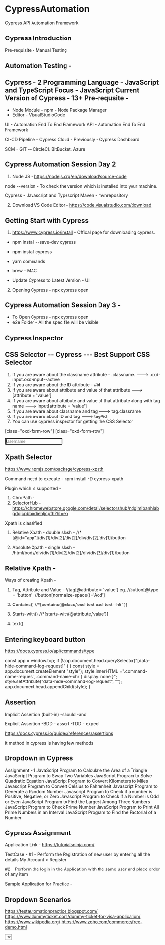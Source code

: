 # CypressAutomation
Cypress API Automation Framework


Cypress Introduction
--------------------

Pre-requisite - Manual Testing

Automation Testing - 
------------------

Cypress - 2 Programming Language - JavaScript and TypeScript
Focus - JavaScript
Current Version of Cypress - 13+
Pre-requsite - 
-------------

- Node Module - npm - Node Package Manager
- Editor - VisualStudioCode

UI - Automation End To End Framework
API - Automation End To End Framework

CI-CD Pipeline - Cypress Cloud - Previously - Cypress Dashboard

SCM - GIT -- CircleCI, BitBucket, Azure


Cypress Automation Session Day 2 
--------------------------------

1. Node JS - https://nodejs.org/en/download/source-code

node --version - To check the version which is installed into your machine.

Cypress - Javascript and Typescript
Maven - mvnrepository 

2. Download VS Code Editor - https://code.visualstudio.com/download

Getting Start with Cypress
--------------------------

1. https://www.cypress.io/install - Offical page for downloading cypress.

- npm install --save-dev cypress
- npm install cypress  

- yarn commands

- brew - MAC

- Update Cypress to Latest Version - UI


2. Opening Cypress - npx cypress open 


Cypress Automation Session Day 3 - 
--------------------------------

- To Open Cypress - npx cypress open
- e2e Folder - All the spec file will be visible 

Cypress Inspector
-----------------


CSS Selector -- Cypress --- Best Support CSS Selector
-----------------------------------------------------

1. If you are aware about the classname attribute - .classname. ---> .oxd-input.oxd-input--active
2. If you are aware about the ID attribute - #id
3. If you are aware about attribute and value of that attribute ---> [attribute = 'value']
4. If you are aware about attribute and value of that attribute along with tag name ---> 
input[attribute = 'value']
5. If you are aware about classname and tag ---> tag.classname
6. If you are aware about ID and tag ---> tag#id
7. You can use cypress inspector for getting the CSS Selector

[class="oxd-form-row"] [class="oxd-form-row"]

<input data-v-1f99f73c="" class="oxd-input oxd-input--active" name="username" placeholder="Username" autofocus="">


Xpath Selector 
--------------
https://www.npmjs.com/package/cypress-xpath

Command need to execute - npm install -D cypress-xpath

Plugin which is supported - 
1. ChroPath - 
2. SelectorHub - https://chromewebstore.google.com/detail/selectorshub/ndgimibanhlabgdgjcpbbndiehljcpfh?hl=en


Xpath is classified

1. Relative Xpath - double slash - //*[@id="app"]/div[1]/div[2]/div[2]/div/div[2]/div[1]/button

2. Absolute Xpath - single slash - /html/body/div/div[1]/div[2]/div[2]/div/div[2]/div[1]/button


Relative Xpath - 
--------------

Ways of creating Xpath - 

1. Tag, Attribute and Value - //tag[@attribute = 'value']
eg. //button[@type = 'button']
    //button[normalize-space()='Add']

2. Contains()
//*[contains(@class,'oxd-text oxd-text--h5' )]

3. Starts-with()
//*[starts-with(@attribute,'value')]

4. text()


Entering keyboard button
-----------------------

https://docs.cypress.io/api/commands/type


const app = window.top;
if (!app.document.head.querySelector("[data-hide-command-log-request]")) {
 const style = app.document.createElement("style");
 style.innerHTML =".command-name-request, .command-name-xhr { display: none }";
 style.setAttribute("data-hide-command-log-request", "");
 app.document.head.appendChild(style); 
}


Assertion
---------

Implicit Assertion (built-in)
 -should
 -and

Explicit Assertion 
 -BDD - assert
 -TDD - expect

 https://docs.cypress.io/guides/references/assertions


it method in cypress is having few methods


Dropdown in Cypress
-------------------

Assignment - 1
JavaScript Program to Calculate the Area of a Triangle
JavaScript Program to Swap Two Variables
JavaScript Program to Solve Quadratic Equation
JavaScript Program to Convert Kilometers to Miles
Javascript Program to Convert Celsius to Fahrenheit
Javascript Program to Generate a Random Number
Javascript Program to Check if a number is Positive, Negative, or Zero
Javascript Program to Check if a Number is Odd or Even
JavaScript Program to Find the Largest Among Three Numbers
JavaScript Program to Check Prime Number
JavaScript Program to Print All Prime Numbers in an Interval
JavaScript Program to Find the Factorial of a Number


Cypress Assignment
------------------
Application Link - https://tutorialsninja.com/

TestCase -
#1 - Perform the Registration of new user by entering all the details 
My Account > Register

#2 - Perform the login in the Application with the same user and place order of any item

Sample Application for Practice - 

Dropdown Scenarios
------------------

https://testautomationpractice.blogspot.com/
https://www.dummyticket.com/dummy-ticket-for-visa-application/
https://www.wikipedia.org/
https://www.zoho.com/commerce/free-demo.html


<Select>
Mouse Operations
---------------

1. Mouse Hover
2. Double Click 
3. Right Click
4. Drag and Drop
5. Scrolling 

https://demo.opencart.com/. 
https://tutorialsninja.com/demo/
https://www.w3schools.com/tags/tryit.asp?filename=tryhtml5_ev_ondblclick3
http://swisnl.github.io/jQuery-contextMenu/demo.html
http://www.dhtmlgoodies.com/scripts/drag-drop-custom/demo-drag-drop-3.html
https://scroll.in/tag/Swiggy

Alerts in Cypress
-----------------
Ref URL - https://the-internet.herokuapp.com/javascript_alerts

JS Alert
JS Confirm
JS Prompt Window
Authenticated Popup

Navigation Commands
-------------------

cy.go commands
cy.go with Numberic 


Viewport Commands 
-----------------
Cross Browser Testing
Browserstack
SauceLabs

Ref URL - https://docs.cypress.io/api/commands/viewport


To configure Diff environment - 


const { defineConfig } = require('cypress')

module.exports = defineConfig({
  e2e: {
    setupNodeEvents(on, config) {

      const version = config.env.VERSION || 'local'

      const urls = {
        local: "http://localhost:3000",
        staging: "https://staging.example.com",
        prod: "https://example.com"
      }

      // choosing version from urls object
      config.baseUrl = urls[version]

      return config
    },
  },
})




# will use http://localhost:3000
npx cypress open --env version="local"
# will use http://staging.example.com
npx cypress open --env version="staging"
# will use http://example.com
npx cypress open --env version="prod"
# will use fallback to http://localhost:3000
npx cypress open 

RadioButton and Checkbox 
------------------------
URL - https://testautomationpractice.blogspot.com/

type = 'radio'
type = 'checkbox'

Hooks 
------

after
before
afterEach
beforeEach

Pre-requiste - Test Data Creation, Clearing Cookies, Setting up the DB, Clearing cache 

Cleanup Activity - Data cleanup, close the browser, Redirect to home 


Tables
-------

Application URL - https://demo3x.opencartreports.com/admin/


Cypress Handling Multiple Tab or Windows
---------------------------------------




Handling Custom Commands in Cypress
-----------------------------------


Reading the Values from Excel
----------------------------


Step 1 - npm install xlsx
Step 2 - npm install convert-excel-to-json




API Testing Basics 
------------------
API - Application Programming Interface
Backend Testing / Microservices / MS

Pet MS -
  - getPet
  - postPet
  - putPet

API Method - 
----------
  - GET - 
  - POST - CREATING A NEW ENTRY IN DB - RECORD -- 200/201 - PAYLOAD - XML, JSON, HTML, GRAPHQL
  - PUT
  - PATCH
  - DELETE

API Status Code - 
---------------
  - 1XX
  - 2XX
  - 3XX
  - 4XX
  - 5XX

APIs - 
----
Hotel --------> Order Food ----------> Food is being served

Hotel -----> Waiter ------> Cook

Frontend App ------> APIs  -------> Backend

Backend ------> Response ---------> Frontend App


Authentication and Authorization (403 Forbidden)

- Login - UN/PS


- Bearer Token
- OATH 1.0
- OATH 2.0
- Tokenization










































